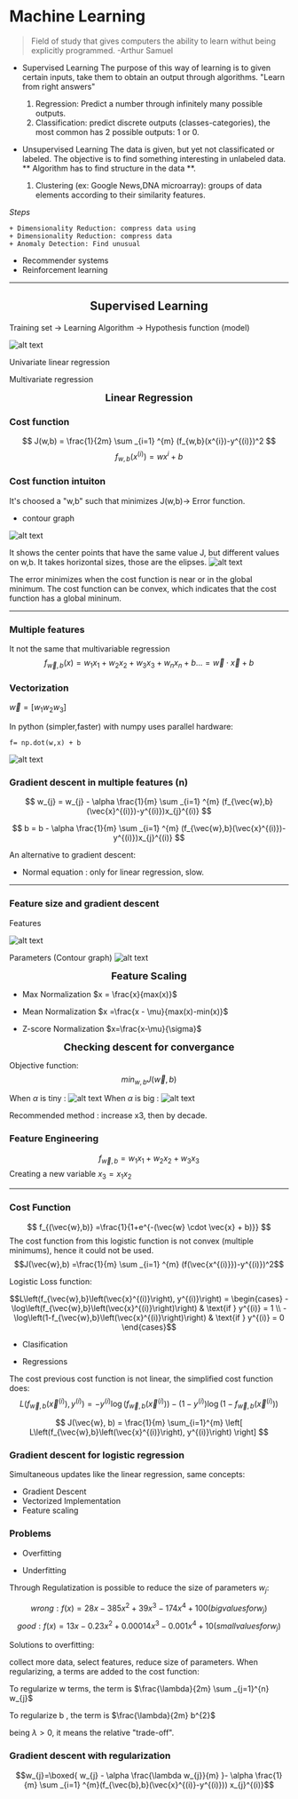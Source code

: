 # Machine Learning
<script src="https://cdn.jsdelivr.net/npm/mathjax@3/es5/tex-mml-chtml.js"></script>

>Field of study that gives computers the ability to learn withut being explicitly programmed. 
-Arthur Samuel 

+ Supervised Learning
The purpose of this way of learning is to given certain inputs, take them to obtain an output through algorithms. "Learn from right answers"
    1. Regression: Predict a number through infinitely many possible outputs. 
    2. Classification: predict discrete outputs (classes-categories), the most common has 2 possible outputs: 1 or 0. 
+ Unsupervised Learning
The data is given, but yet not classificated or labeled. The objective is to find something interesting in unlabeled data.  ** Algorithm has to find structure in the data **.

    1. Clustering (ex: Google News,DNA microarray): groups of data elements according to their similarity features.

*Steps*

    + Dimensionality Reduction: compress data using 
    + Dimensionality Reduction: compress data
    + Anomaly Detection: Find unusual 

+ Recommender systems
+ Reinforcement learning

___
<center>
    <b>
        <h2>
        Supervised Learning
        </h2>
    </b>
</center>
Training set -> Learning Algorithm -> Hypothesis function  (model)

![alt text](image.png)

Univariate linear regression 

Multivariate regression

<center>
<strong>
<font size = "4.5">
Linear Regression
</font>
</strong>
</center>

### Cost function 


$$
J(w,b) = \frac{1}{2m} \sum _{i=1} ^{m} (f_{w,b}(x^{i})-y^{(i)})^2 
$$
$$
f_{w,b}(x^{(i)})=w x^{i} + b
$$


### Cost function intuiton

It's choosed a "w,b" such that minimizes J(w,b)-> Error function. 

+ contour graph

![alt text](image-3.png)

It shows the center points that have the same value J, but different values on w,b.
It takes horizontal sizes, those are the elipses.
![alt text](image-4.png)

The error minimizes when the cost function is near or in the global minimum.
The cost function can be convex, which indicates that the cost function has a global mininum.
___

### Multiple features

It not the same that multivariable regression 
$$
f_{\vec{w},b}(x)=w_1 x_1 + w_2 x_2 + w_3 x_3 + w_n x_n + b... = \vec{w} \cdot \vec{x} +b
$$

### Vectorization


$\vec{w}=[w_{1} w_{2} w_{3}]$ 

In python (simpler,faster) with numpy uses parallel hardware:

    f= np.dot(w,x) + b
![alt text](image-5.png)

### Gradient descent in multiple features (n)

$$
w_{j} = w_{j} - \alpha \frac{1}{m} \sum _{i=1} ^{m} (f_{\vec{w},b}(\vec{x}^{(i)})-y^{(i)})x_{j}^{(i)}
$$

$$
b = b - \alpha \frac{1}{m} \sum _{i=1} ^{m} (f_{\vec{w},b}(\vec{x}^{(i)})-y^{(i)})x_{j}^{(i)}
$$

An alternative to gradient descent:

* Normal equation : only for linear regression, slow.

___


### Feature size and gradient descent

Features


![alt text](image-6.png)


Parameters (Contour graph)
![alt text](image-7.png)

<center>
<font size= "4.5">
<strong>Feature Scaling</strong>
</font>
</center>


* Max Normalization
$x = \frac{x}{max(x)}$

* Mean Normalization
$x =\frac{x - \mu}{max(x)-min(x)}$

* Z-score Normalization
$x=\frac{x-\mu}{\sigma}$


<center>
<font size= "4.5">
<strong>Checking descent for convergance</strong>
</font>
</center>

Objective function: $$min_{w,b}  J(\vec{w},b)$$

When $\alpha$ is tiny :
![alt text](image-8.png)
When $\alpha$ is big :
![alt text](image-9.png)

Recommended method : increase x3, then by decade.

### Feature Engineering

$$f_{\vec{w},b}=w_{1}x_{1}+w_{2}x_{2}+w_{3}x_{3}$$
Creating a new variable $x_{3}=x_{1}x_{2}$

___

### Cost Function

$$ 
    f_{(\vec{w},b)} =\frac{1}{1+e^{-(\vec{w} \cdot \vec{x} + b)}}
$$
The cost function from this logistic function is not convex (multiple minimums), hence it could not be used.
$$J(\vec{w},b) =\frac{1}{m} \sum _{i=1} ^{m} (f(\vec{x^{(i)}})-y^{(i)})^2$$

Logistic Loss function:

$$L\left(f_{\vec{w},b}\left(\vec{x}^{(i)}\right), y^{(i)}\right) = \begin{cases}
-\log\left(f_{\vec{w},b}\left(\vec{x}^{(i)}\right)\right) & \text{if } y^{(i)} = 1 \\
-\log\left(1-f_{\vec{w},b}\left(\vec{x}^{(i)}\right)\right) & \text{if } y^{(i)} = 0
\end{cases}$$

* Clasification 

* Regressions

The cost previous cost function is not linear, the simplified cost function does:
$$L(f_{\vec{w},b}(\vec{x}^{(i)}), y^{(i)}) = -y^{(i)} \log(f_{\vec{w},b}(\vec{x}^{(i)})) - (1 - y^{(i)}) \log(1 - f_{\vec{w},b}(\vec{x}^{(i)}))
$$

$$
J(\vec{w}, b) = \frac{1}{m} \sum_{i=1}^{m} \left[ L\left(f_{\vec{w},b}\left(\vec{x}^{(i)}\right), y^{(i)}\right) \right]
$$

### Gradient descent for logistic regression

Simultaneous updates like the linear regression, same concepts:

* Gradient Descent
* Vectorized Implementation
* Feature scaling

### Problems

* Overfitting

* Underfitting

Through Regulatization is possible to reduce the size of parameters $w_j$:

$$wrong: f(x)=28x - 385 x^{2}+39x^{3}-174x^{4}+100 (big values for w_{j})$$
$$good: f(x)= 13x-0.23x^{2} + 0.00014x^{3}-0.001 x^{4} +10 (small values for w_{j})$$

Solutions to overfitting:

collect more data, select features, reduce size of parameters. When regularizing, a terms are added to the cost function:



To regularize w terms, the term is $\frac{\lambda}{2m} \sum _{j=1}^{n} w_{j}$

To regularize b , the term is $\frac{\lambda}{2m} b^{2}$

being $\lambda >0$, it means the relative "trade-off".

### Gradient descent with regularization

$$w_{j}=\boxed{ w_{j} - \alpha \frac{\lambda w_{j}}{m} }- \alpha \frac{1}{m} \sum _{i=1} ^{m}(f_{\vec{b},b}(\vec{x}^{(i)}-y^{(i)})) x_{j}^{(i)}$$